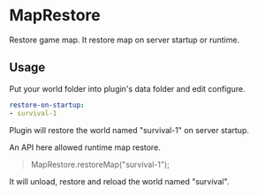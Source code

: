 # MapRestore
Restore game map. It restore map on server startup or runtime.

## Usage
Put your world folder into plugin's data folder and edit configure.
```YAML
restore-on-startup:
- survival-1
```
Plugin will restore the world named "survival-1" on server startup.

An API here allowed runtime map restore.
> MapRestore.restoreMap("survival-1");

It will unload, restore and reload the world named "survival".
